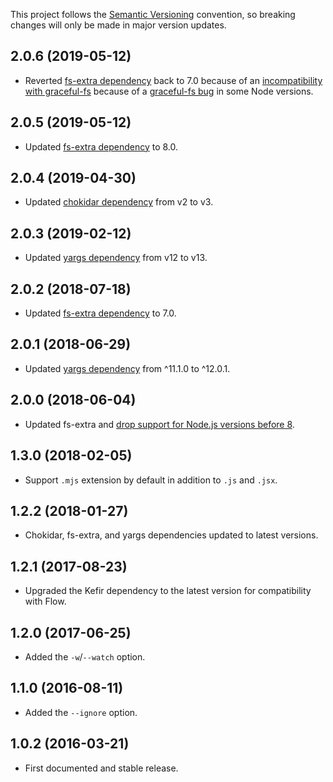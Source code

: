 This project follows the [Semantic Versioning](https://semver.org/) convention,
so breaking changes will only be made in major version updates.

## 2.0.6 (2019-05-12)

* Reverted [fs-extra
dependency](https://github.com/jprichardson/node-fs-extra) back to 7.0 because of an [incompatibility with graceful-fs](https://github.com/jprichardson/node-fs-extra/issues/664) because of a [graceful-fs bug](https://github.com/isaacs/node-graceful-fs/issues/158) in some Node versions.

## 2.0.5 (2019-05-12)

* Updated [fs-extra
dependency](https://github.com/jprichardson/node-fs-extra) to 8.0.

## 2.0.4 (2019-04-30)

* Updated [chokidar dependency](https://github.com/paulmillr/chokidar) from v2 to v3.

## 2.0.3 (2019-02-12)

* Updated [yargs dependency](https://yargs.js.org/) from v12 to v13.

## 2.0.2 (2018-07-18)

* Updated [fs-extra
dependency](https://github.com/jprichardson/node-fs-extra) to 7.0.

## 2.0.1 (2018-06-29)

* Updated [yargs dependency](https://yargs.js.org/) from ^11.1.0 to ^12.0.1.

## 2.0.0 (2018-06-04)

* Updated fs-extra and [drop support for Node.js versions before
8](https://github.com/jprichardson/node-fs-extra/blob/master/CHANGELOG.md#600--2018-05-01).

## 1.3.0 (2018-02-05)

* Support `.mjs` extension by default in addition to `.js` and `.jsx`.

## 1.2.2 (2018-01-27)

* Chokidar, fs-extra, and yargs dependencies updated to latest versions.

## 1.2.1 (2017-08-23)

* Upgraded the Kefir dependency to the latest version for compatibility with Flow.

## 1.2.0 (2017-06-25)

* Added the `-w`/`--watch` option.

## 1.1.0 (2016-08-11)

* Added the `--ignore` option.

## 1.0.2 (2016-03-21)

* First documented and stable release.
